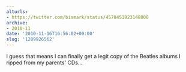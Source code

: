 ```yaml
---
alturls:
- https://twitter.com/bismark/status/4578451923148800
archive:
- 2010-11
date: '2010-11-16T16:56:02+00:00'
slug: '1289926562'
---
```


I guess that means I can finally get a legit copy of the Beatles albums I ripped from my parents' CDs...

